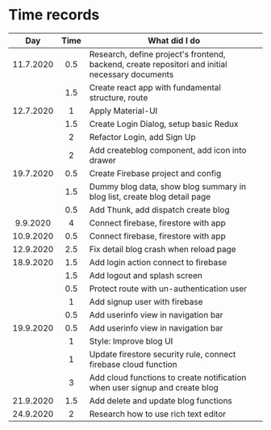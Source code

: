# Time records

|    Day    | Time | What did I do                                                                                   |
| :-------: | :--: | ----------------------------------------------------------------------------------------------- |
| 11.7.2020 | 0.5  | Research, define project's frontend, backend, create repositori and initial necessary documents |
|           | 1.5  | Create react app with fundamental structure, route                                              |
| 12.7.2020 |  1   | Apply Material-UI                                                                               |
|           | 1.5  | Create Login Dialog, setup basic Redux                                                          |
|           |  2   | Refactor Login, add Sign Up                                                                     |
|           |  2   | Add createblog component, add icon into drawer                                                  |
| 19.7.2020 | 0.5  | Create Firebase project and config                                                              |
|           | 1.5  | Dummy blog data, show blog summary in blog list, create blog detail page                        |
|           | 0.5  | Add Thunk, add dispatch create blog                                                             |
| 9.9.2020  |  4   | Connect firebase, firestore with app                                                            |
| 10.9.2020 | 0.5  | Connect firebase, firestore with app                                                            |
| 12.9.2020 | 2.5  | Fix detail blog crash when reload page                                                          |
| 18.9.2020 | 1.5  | Add login action connect to firebase                                                            |
|           | 1.5  | Add logout and splash screen                                                                    |
|           | 0.5  | Protect route with un-authentication user                                                       |
|           |  1   | Add signup user with firebase                                                                   |
|           | 0.5  | Add userinfo view in navigation bar                                                             |
| 19.9.2020 | 0.5  | Add userinfo view in navigation bar                                                             |
|           |  1   | Style: Improve blog UI                                                                          |
|           |  1   | Update firestore security rule, connect firebase cloud function                                 |
|           |  3   | Add cloud functions to create notification when user signup and create blog                     |
| 21.9.2020 | 1.5  | Add delete and update blog functions                                                            |
| 24.9.2020 |  2   | Research how to use rich text editor                                                            |
